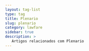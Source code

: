 ```yaml
---
layout: tag-list
type: tag
title: Plenario
slug: plenario
category: lawfare
sidebar: true
description: >
   Artigos relacionados com Plenario
---
```

